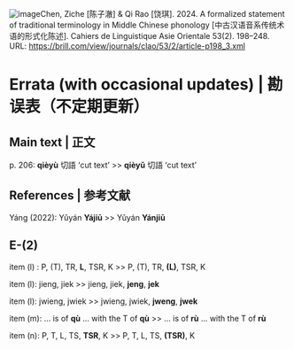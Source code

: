 ![image](https://github.com/user-attachments/assets/063802b0-0669-4abf-b131-1ca5db5cfcaf)Chen, Ziche [陈子澈] & Qi Rao [饶琪]. 2024. A formalized statement of traditional terminology in Middle Chinese phonology [中古汉语音系传统术语的形式化陈述]. Cahiers de Linguistique Asie Orientale 53(2). 198–248. URL: https://brill.com/view/journals/clao/53/2/article-p198_3.xml






# Errata (with occasional updates) | 勘误表（不定期更新）

## Main text | 正文

 p. 206: **qièyù** 切語 ‘cut text’ >> **qièyǔ** 切語 ‘cut text’

## References | 参考文献

 Yáng (2022): Yǔyán **Yájiū** >> Yǔyán **Yánjiū**

## E-(2)

 item (l) : P, (T), TR, **L**, TSR, K >> P, (T), TR, **(L)**, TSR, K

 item (l): jieng, jiek >> jieng, jiek, **jeng**, **jek**

 item (l): jwieng, jwiek >> jwieng, jwiek, **jweng**, **jwek**

 item (m): ... is of **qù** ... with the T of **qù** >> ... is of **rù** ... with the T of **rù**

 item (n): P, T, L, TS, **TSR**, K >> P, T, L, TS, **(TSR)**, K
